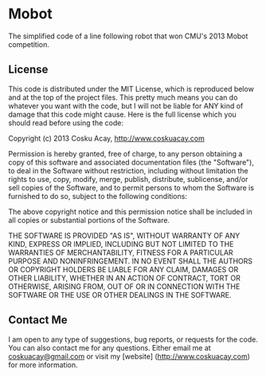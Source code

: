 Mobot
=====

The simplified code of a line following robot that won CMU's 2013 Mobot competition.

License
-------------------------
This code is distributed under the MIT License, which is reproduced below and at the top of the project files. This pretty much means you can do whatever you want with the code, but I will not be liable for ANY kind of damage that this code might cause. Here is the full license which you should read before using the code:

Copyright (c) 2013 Cosku Acay, http://www.coskuacay.com

Permission is hereby granted, free of charge, to any person obtaining a copy of this software and associated documentation files (the "Software"), to deal in the Software without restriction, including without limitation the rights to use, copy, modify, merge, publish, distribute, sublicense, and/or sell copies of the Software, and to permit persons to whom the Software is furnished to do so, subject to the following conditions:

The above copyright notice and this permission notice shall be included in all copies or substantial portions of the Software.

THE SOFTWARE IS PROVIDED "AS IS", WITHOUT WARRANTY OF ANY KIND, EXPRESS OR IMPLIED, INCLUDING BUT NOT LIMITED TO THE WARRANTIES OF MERCHANTABILITY, FITNESS FOR A PARTICULAR PURPOSE AND NONINFRINGEMENT. IN NO EVENT SHALL THE AUTHORS OR COPYRIGHT HOLDERS BE LIABLE FOR ANY CLAIM, DAMAGES OR OTHER LIABILITY, WHETHER IN AN ACTION OF CONTRACT, TORT OR OTHERWISE, ARISING FROM, OUT OF OR IN CONNECTION WITH THE SOFTWARE OR THE USE OR OTHER DEALINGS IN THE SOFTWARE.

Contact Me
-------------------------
I am open to any type of suggestions, bug reports, or requests for the code. You can also contact me for any questions. Either email me at coskuacay@gmail.com or visit my [website] (http://www.coskuacay.com) for more information.
